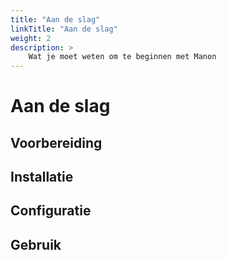 ```yaml
---
title: "Aan de slag"
linkTitle: "Aan de slag"
weight: 2
description: >
    Wat je moet weten om te beginnen met Manon
---
```


# Aan de slag

## Voorbereiding

## Installatie

## Configuratie

## Gebruik
